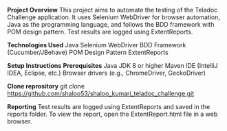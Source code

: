 **Project Overview**
This project aims to automate the testing of the Teladoc Challenge application. It uses Selenium WebDriver for browser automation, Java as the programming language, and follows the BDD framework with POM design pattern. Test results are logged using ExtentReports.

**Technologies Used**
Java
Selenium WebDriver
BDD Framework (Cucumber/JBehave)
POM Design Pattern
ExtentReports

**Setup Instructions**
**Prerequisites**
Java JDK 8 or higher
Maven
IDE (IntelliJ IDEA, Eclipse, etc.)
Browser drivers (e.g., ChromeDriver, GeckoDriver)

**Clone reprository**
git clone https://github.com/shaloo53/shaloo_kumari_teladoc_challenge.git

**Reporting**
Test results are logged using ExtentReports and saved in the reports folder. To view the report, open the ExtentReport.html file in a web browser.

